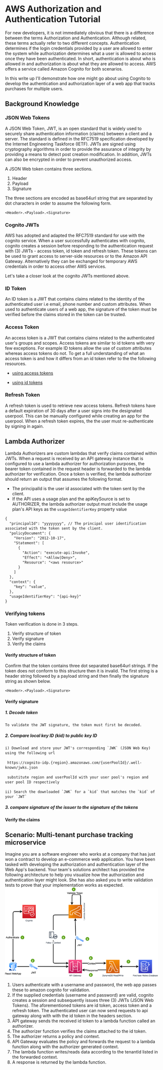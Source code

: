 # AWS Authorization and Authentication Tutorial

For new developers, it is not immediately obvious that there is a difference between the terms Authorization and Authentication. Although related, these terms actually refer to two different concepts. Authentication determines if the login credentials provided by a user are allowed to enter the system while authorization determines what a user is allowed to access once they have been authenticated. In short, authentication is about who is allowed in and authorization is about what they are allowed to access. AWS offers a service called Amazon Cognito for both scenarios.

In this write up I'll demonstrate how one might go about using Cognito to develop the authentication and authorization layer of a web app that tracks purchases for multiple users.

## Background Knowledge

### JSON Web Tokens

A JSON Web Token, JWT, is an open standard that is widely used to securely share authentication information (claims) between a client and a server. The standard is defined in the RFC7519 specification developed by the Internet Engineering Taskforce (IETF). JWTs are signed using cryptography algorithms in order to provide the assurance of integrity by providing a means to detect post creation modification. In addition, JWTs can also be encrypted in order to prevent unauthorized access.

A JSON Web token contains three sections.

1. Header
2. Payload
3. Signature

The three sections are encoded as base64url string that are separated by dot characters in order to assume the following form.

```
<Header>.<Payload>.<Signature>
```

### Cognito JWTs

AWS has adopted and adapted the RFC7519 standard for use with the cognito service.
When a user successfully authenticates with cognito, cognito creates a session before responding to the authentication request with (3) JWTs - access token, id token and refresh token.
These tokens can be used to grant access to server-side resources or to the Amazon API Gateway. Alternatively they can be exchanged for temporary AWS credentials in order to access other AWS services.

Let's take a closer look at the cognito JWTs mentioned above.

### ID Token

An ID token is a JWT that contains claims related to the identity of the authenticated user i.e email, phone number and custom attributes. When used to authenticate users of a web app, the signature of the token must be verified before the claims stored in the token can be trusted.

### Access Token

An access token is a JWT that contains claims related to the authenticated user's groups and scopes. Access tokens are similar to id tokens with very few exceptions. For example ID tokens allow the use of custom attributes whereas access tokens do not. To get a full understanding of what an access token is and how it differs from an id token refer to the the following resources.

- [using access tokens](https://docs.aws.amazon.com/cognito/latest/developerguide/amazon-cognito-user-pools-using-the-access-token.html)

- [using id tokens](https://docs.aws.amazon.com/cognito/latest/developerguide/amazon-cognito-user-pools-using-the-id-token.html)

### Refresh Token

A refresh token is used to retrieve new access tokens. Refresh tokens have a default expiration of 30 days after a user signs into the designated userpool. This can be manually configured while creating an app for the userpool. When a refresh token expires, the the user must re-authenticate by signing in again.

## Lambda Authorizer

Lambda Authorizers are custom lambdas that verify claims contained within JWTs. When a request is received by an API gateway instance that is configured to use a lambda authorizer for authorization purposes, the bearer token contained in the request header is forwarded to the lambda authorizer for verification. Once a token is verified, the lambda authorizer should return an output that assumes the following format.

- The principalId is the user id associated with the token sent by the client.
- If the API uses a usage plan and the apiKeySource is set to AUTHORIZER, the lambda authorizer output must include the usage plan's API keys as the `usageIdentifierKey` property value

```
{
  "principalId": "yyyyyyyy", // The principal user identification associated with the token sent by the client.
  "policyDocument": {
    "Version": "2012-10-17",
    "Statement": [
      {
        "Action": "execute-api:Invoke",
        "Effect": "<Allow|Deny>",
        "Resource": "<aws resource>"
      }
    ]
  },
  "context": {
    "key": "value",
  },
  "usageIdentifierKey": "{api-key}"
}
```

### Verifying tokens

Token verification is done in 3 steps.

1. Verify structure of token
2. Verify signature
3. Verify the claims

#### Verify structure of token

Confirm that the token contains three dot separated base64url strings. If the token does not conform to this structure then it is invalid.
The first string is a header string followed by a payload string and then finally the signature string as shown below.

```
<Header>.<Payload>.<Signature>
```

#### Verify signature

##### 1. Decode token

    To validate the JWT signature, the token must first be decoded.

##### 2. Compare local key ID (kid) to public key ID

    i) Download and store your JWT's corresponding `JWK` (JSON Web Key) using the following url

     https://cognito-idp.{region}.amazonaws.com/{userPoolId}/.well-known/jwks.json

     substitute region and userPoolId with your user pool's region and user pool ID respectively

    ii) Search the downloaded `JWK` for a `kid` that matches the `kid` of your `JWT`

##### 3. compare signature of the issuer to the signature of the tokens

#### Verify the claims

## Scenario: Multi-tenant purchase tracking microservice

Imagine you are a software engineer who works at a company that has just won a contract to develop an e-commerce web application.
You have been tasked with developing the authorization and authentication layer of the Web App's backend.
Your team's solutions architect has provided the following architecture to help you visualize how the authorization and authentication layer might look.
She has also asked you to write validation tests to prove that your implementation works as expected.
![image](architecture.png)

1. Users authenticate with a username and password, the web app passes these to amazon cognito for validation.
2. If the supplied credentials (username and password) are valid, cognito creates a session and subsequently issues three (3) JWTs (JSON Web Tokens). The aforementioned tokens are id token, access token and a refresh token. The authenticated user can now send requests to api gateway along with with the id token in the headers section.
3. API gateway sends the received id token to a lambda function called an authorizer.
4. The authorizer function verifies the claims attached to the id token.
5. The authorizer returns a policy and context.
6. API Gateway evaluates the policy and forwards the request to a lambda function along with the authorizer generated context.
7. The lambda function writes/reads data according to the tenantId listed in the forwarded context.
8. A response is returned by the lambda function.
